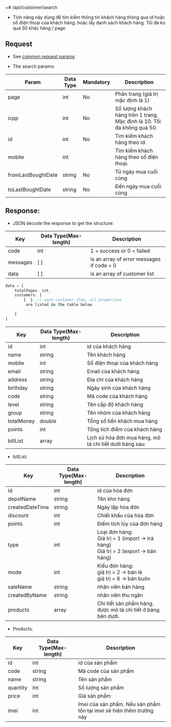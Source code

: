 +# /api/customer/search
- Tính năng này dùng để tìm kiếm thông tin khách hàng thông qua id hoặc số điện thoại của khách hàng. hoặc lấy danh sách khách hàng. Tối đa ko quá 50 khác hàng / page

## Request
- See [common request params](/api.md#request)

- The search params:

Param |Data Type | Mandatory | Description
------- | ---------- | --------- | -------
page | int | No | Phân trang (giá trị mặc định là 1)
icpp | int | No | Số lượng khách hàng trên 1 trang. Mặc định là 10. Tối đa không quá 50.
id | int | No | Tìm kiếm khách hàng theo id.
mobile | int | | Tìm kiếm khách hàng theo số điện thoại.
fromLastBoughtDate | string | No | Từ ngày mua cuối cùng
toLastBoughtDate | string | No | Đến ngày mua cuối cùng

## Response: 

- JSON decode the response to get the structure:

Key | Data Type(Max-length) | Description
------- | ------- | -------
code | int | 1 = success or 0 = failed
messages | [ ] | is an array of error messages if code = 0
data | [ ] | is an array of customer list

```js
data = [
	totalPages: int,
	customers: [
		{  }, // each customer item, all properties
		 are listed in the table below
		...
	]
]
```

Key | Data Type(Max-length) | Description
------ | ------- | ---------
id | int | id của khách hàng
name | string | Tên khách hàng
mobile | int |Số điện thoại của khách hàng
email | string | Email của khách hàng
address | string | Địa chỉ của khách hàng
birthday | string | Ngày sinh của khách hàng
code | string | Mã code của khách hàng
level | string  | Tên cấp độ khách hàng
group | string | Tên nhóm của khách hàng
totalMoney | double |Tổng số tiền khách mua hàng
points |int| Tổng tích điểm của khách hàng
billList| array |Lịch sử hóa đơn mua hàng, mô  tả chi tiết dưới bảng sau:

- billList: 

Key | Data Type(Max-length) | Description
--------- | ------------ | -----------
id | int | id của hóa đơn
depotName | string| Tên kho hàng
createdDateTime |string | Ngày lập hóa đơn
discount | int | Chiết khấu của hóa đơn
points | int | Điểm tích lũy của đơn hàng
type | int | Loại đơn hàng: <br>Giá trị = 1 (import → trả hàng)<br>Giá trị = 2 (export → bán hàng)
mode | int | Kiểu đơn hàng: <br>giá trị = 2 → bán lẻ<br>giá trị = 6 → bán buôn
saleName | string | nhân viên bán hàng
createdByName | string | nhân viên thu ngân
products | array | Chi tiết sản phẩm hàng. được mô tả chi tiết ở bảng bên dưới.

- Products: 

Key | Data Type(Max-length) | Description
------------ | ------------ | ---------
id | int | id của sản phẩm
code | string | Mã code của sản phẩm
name | string | Tên sản phẩm 
quantity | int | Số lượng sản phẩm
price | int | Giá sản phẩm
imei | int | Imei của sản phẩm. Nếu sản phẩm tồn tại imei sẽ hiện thêm trường này









